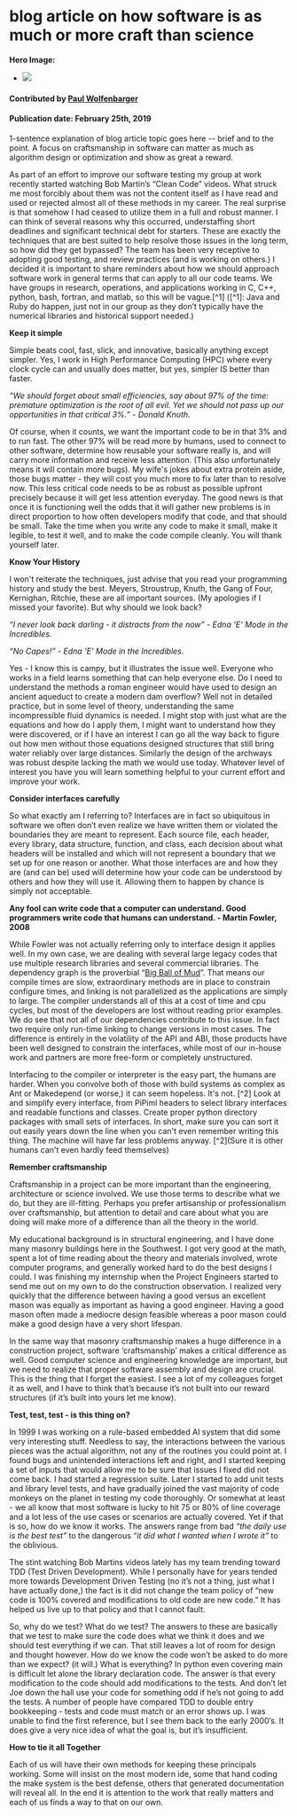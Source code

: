# blog article on how software is as much or more craft than science

**Hero Image:**

 - <img src='https://github.com/betterscientificsoftware/images/raw/master/use-case-meander.png' />

#### Contributed by [Paul Wolfenbarger](https://github.com/prwolfe "Paul Wolfenbarger's GitHub Profile")

#### Publication date: February 25th, 2019

1-sentence explanation of blog article topic goes here -- brief and to the point.
A focus on craftsmanship in software can matter as much as algorithm design or optimization and show as great a reward.

As part of an effort to improve our software testing my group at work recently started watching Bob Martin’s “Clean Code” videos. What struck me most forcibly about them was not the content itself as I have read and used or rejected almost all of these methods in my career. The real surprise is that somehow I had ceased to utilize them in a full and robust manner. I can think of several reasons why this occurred, understaffing short deadlines and significant technical debt for starters. These are exactly the techniques that are best suited to help resolve those issues in the long term, so how did they get bypassed? The team has been very receptive to adopting good testing, and review practices (and is working on others.) I decided it is important to share reminders about how we should approach software work in general terms that can apply to all our code teams. We have groups in research, operations, and applications working in C, C++, python, bash, fortran, and matlab, so this will be vague.[^1]
([^1]: Java and Ruby do happen, just not in our group as they don’t typically have the numerical libraries and historical support needed.)

**Keep it simple**

Simple beats cool, fast, slick, and innovative, basically anything except simpler. Yes, I work in High Performance Computing (HPC) where every clock cycle can and usually does matter, but yes, simpler IS better than faster.

*“We should forget about small efficiencies, say about 97% of the time: premature optimization is the root of all evil. Yet we should not pass up our opportunities in that critical 3%.” - Donald Knuth.*

Of course, when it counts, we want the important code to be in that 3% and to run fast. The other 97% will be read more by humans, used to connect to other software, determine how reusable your software really is, and will carry more information and receive less attention. (This also unfortunately means it will contain more bugs). My wife's jokes about extra protein aside, those bugs matter - they will cost you much more to fix later than to resolve now. This less critical code needs to be as robust as possible upfront precisely because it will get less attention everyday. The good news is that once it is functioning well the odds that it will gather new problems is in direct proportion to how often developers modify that code, and that should be small. Take the time when you write any code to make it small, make it legible, to test it well, and to make the code compile cleanly. You will thank yourself later.

**Know Your History**

I won't reiterate the techniques, just advise that you read your programming history and study the best. Meyers, Stroustrup, Knuth, the Gang of Four, Kernighan, Ritchie, these are all important sources. (My apologies if I missed your favorite). But why should we look back?

*“I never look back darling - it distracts from the now” - Edna 'E' Mode in the Incredibles.*

*“No Capes!” - Edna 'E' Mode in the Incredibles.*

Yes - I know this is campy, but it illustrates the issue well. Everyone who works in a field learns something that can help everyone else. Do I need to understand the methods a roman engineer would have used to design an ancient aqueduct to create a modern dam overflow? Well not in detailed practice, but in some level of theory, understanding the same incompressible fluid dynamics is needed. I might stop with just what are the equations and how do I apply them, I might want to understand how they were discovered, or if I have an interest I can go all the way back to figure out how men without those equations designed structures that still bring water reliably over large distances. Similarly the design of the archways was robust despite lacking the math we would use today. Whatever level of interest you have you will learn something helpful to your current effort and improve your work.

**Consider interfaces carefully**

So what exactly am I referring to? Interfaces are in fact so ubiquitous in software we often don’t even realize we have written them or violated the boundaries they are meant to represent. Each source file, each header, every library, data structure, function, and class, each decision about what headers will be installed and which will not represent a boundary that we set up for one reason or another. What those interfaces are and how they are (and can be) used will determine how your code can be understood by others and how they will use it. Allowing them to happen by chance is simply not acceptable.

**Any fool can write code that a computer can understand. Good programmers write code that humans can understand. - Martin Fowler, 2008**

While Fowler was not actually referring only to interface design it applies well. In my own case, we are dealing with several large legacy codes that use multiple research libraries and several commercial libraries. The dependency graph is the proverbial “[Big Ball of Mud](http://www.laputan.org/mud)”. That means our compile times are slow, extraordinary methods are in place to constrain configure times, and linking is not parallelized as the applications are simply to large. The compiler understands all of this at a cost of time and cpu cycles, but most of the developers are lost without reading prior examples. We do see that not all of our dependencies contribute to this issue. In fact two require only run-time linking to change versions in most cases. The difference is entirely in the volatility of the API and ABI, those products have been well designed to constrain the interfaces, while most of our in-house work and partners are more free-form or completely unstructured.

Interfacing to the compiler or interpreter is the easy part, the humans are harder. When you convolve both of those with build systems as complex as Ant or Makedepend (or worse,) it can seem hopeless. It's not. [^2] Look at and simplify every interface, from PiPiml headers to select library interfaces and readable functions and classes. Create proper python directory packages with small sets of interfaces. In short, make sure you can sort it out easily years down the line when you can't even remember writing this thing. The machine will have far less problems anyway.
[^2](Sure it is other humans can't even hardly feed themselves)

**Remember craftsmanship**

Craftsmanship in a project can be more important than the engineering, architecture or science involved. We use those terms to describe what we do, but they are ill-fitting. Perhaps you prefer artisanship or professionalism over craftsmanship, but attention to detail and care about what you are doing will make more of a difference than all the theory in the world.

My educational background is in structural engineering, and I have done many masonry buildings here in the Southwest. I got very good at the math, spent a lot of time reading about the theory and materials involved, wrote computer programs, and generally worked hard to do the best designs I could. I was finishing my internship when the Project Engineers started to send me out on my own to do the construction observation. I realized very quickly that the difference between having a good versus an excellent mason was equally as important as having a good engineer. Having a good mason often made a mediocre design feasible whereas a poor mason could make a good design have a very short lifespan.

In the same way that masonry craftsmanship makes a huge difference in a construction project, software ‘craftsmanship’ makes a critical difference as well. Good computer science and engineering knowledge are important, but we need to realize that proper software assembly and design are crucial. This is the thing that I forget the easiest. I see a lot of my colleagues forget it as well, and I have to think that’s because it’s not built into our reward structures (if it’s built into yours let me know).

**Test, test, test - is this thing on?**

In 1999 I was working on a rule-based embedded AI system that did some very interesting stuff. Needless to say, the interactions between the various pieces was the actual algorithm, not any of the routines you could point at. I found bugs and unintended interactions left and right, and I started keeping a set of inputs that would allow me to be sure that issues I fixed did not come back. I had started a regression suite. Later I started to add unit tests and library level tests, and have gradually joined the vast majority of code monkeys on the planet in testing my code thoroughly. Or somewhat at least - we all know that most software is lucky to hit 75 or 80% of line coverage and a lot less of the use cases or scenarios are actually covered. Yet if that is so, how do we know it works. The answers range from bad *“the daily use is the best test”* to the dangerous *“it did what I wanted when I wrote it”* to the oblivious.

The stint watching Bob Martins videos lately has my team trending toward TDD (Test Driven Development). While I personally have for years tended more towards Development Driven Testing (no it’s not a thing, just what I have actually done,) the fact is it did not change the team policy of “new code is 100% covered and modifications to old code are new code.” It has helped us live up to that policy and that I cannot fault.

So, why do we test? What do we test? The answers to these are basically that we test to make sure the code does what we think it does and we should test everything if we can. That still leaves a lot of room for design and thought however. How do we know the code won’t be asked to do more than we expect? (it will.) What is everything? In python even covering main is difficult let alone the library declaration code. The answer is that every modification to the code should add modifications to the tests. And don’t let Joe down the hall use your code for something odd if he’s not going to add the tests. A number of people have compared TDD to double entry bookkeeping - tests and code must match or an error shows up. I was unable to find the first reference, but I see them back to the early 2000’s. It does give a very nice idea of what the goal is, but it’s insufficient.

**How to tie it all Together**

Each of us will have their own methods for keeping these principals working. Some will insist on the most modern ide, some that hand coding the make system is the best defense, others that generated documentation will reveal all. In the end it is attention to the work that really matters and each of us finds a way to that on our own.

<!---
Publish: No
Categories: reliability readability communication
Topics: craftsmanship
Tags: bssw-blog-article
Level: 2
Prerequisites: default
Aggregate: none
--->
